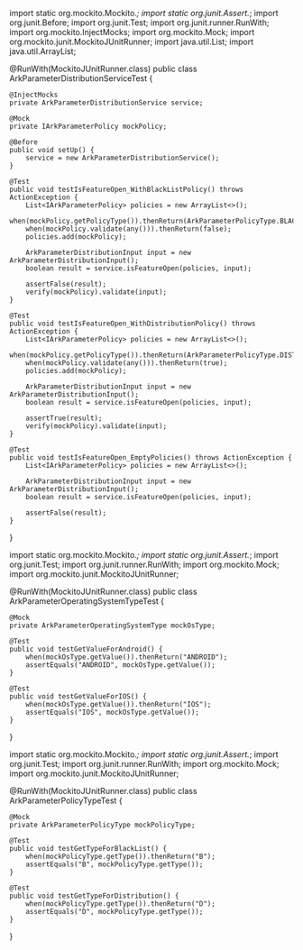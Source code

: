 import static org.mockito.Mockito.*;
import static org.junit.Assert.*;
import org.junit.Before;
import org.junit.Test;
import org.junit.runner.RunWith;
import org.mockito.InjectMocks;
import org.mockito.Mock;
import org.mockito.junit.MockitoJUnitRunner;
import java.util.List;
import java.util.ArrayList;

@RunWith(MockitoJUnitRunner.class)
public class ArkParameterDistributionServiceTest {

    @InjectMocks
    private ArkParameterDistributionService service;

    @Mock
    private IArkParameterPolicy mockPolicy;

    @Before
    public void setUp() {
        service = new ArkParameterDistributionService();
    }

    @Test
    public void testIsFeatureOpen_WithBlackListPolicy() throws ActionException {
        List<IArkParameterPolicy> policies = new ArrayList<>();
        when(mockPolicy.getPolicyType()).thenReturn(ArkParameterPolicyType.BLACK_LIST);
        when(mockPolicy.validate(any())).thenReturn(false);
        policies.add(mockPolicy);

        ArkParameterDistributionInput input = new ArkParameterDistributionInput();
        boolean result = service.isFeatureOpen(policies, input);

        assertFalse(result);
        verify(mockPolicy).validate(input);
    }

    @Test
    public void testIsFeatureOpen_WithDistributionPolicy() throws ActionException {
        List<IArkParameterPolicy> policies = new ArrayList<>();
        when(mockPolicy.getPolicyType()).thenReturn(ArkParameterPolicyType.DISTRIBUTION);
        when(mockPolicy.validate(any())).thenReturn(true);
        policies.add(mockPolicy);

        ArkParameterDistributionInput input = new ArkParameterDistributionInput();
        boolean result = service.isFeatureOpen(policies, input);

        assertTrue(result);
        verify(mockPolicy).validate(input);
    }

    @Test
    public void testIsFeatureOpen_EmptyPolicies() throws ActionException {
        List<IArkParameterPolicy> policies = new ArrayList<>();

        ArkParameterDistributionInput input = new ArkParameterDistributionInput();
        boolean result = service.isFeatureOpen(policies, input);

        assertFalse(result);
    }
}




import static org.mockito.Mockito.*;
import static org.junit.Assert.*;
import org.junit.Test;
import org.junit.runner.RunWith;
import org.mockito.Mock;
import org.mockito.junit.MockitoJUnitRunner;

@RunWith(MockitoJUnitRunner.class)
public class ArkParameterOperatingSystemTypeTest {

    @Mock
    private ArkParameterOperatingSystemType mockOsType;

    @Test
    public void testGetValueForAndroid() {
        when(mockOsType.getValue()).thenReturn("ANDROID");
        assertEquals("ANDROID", mockOsType.getValue());
    }

    @Test
    public void testGetValueForIOS() {
        when(mockOsType.getValue()).thenReturn("IOS");
        assertEquals("IOS", mockOsType.getValue());
    }
}



import static org.mockito.Mockito.*;
import static org.junit.Assert.*;
import org.junit.Test;
import org.junit.runner.RunWith;
import org.mockito.Mock;
import org.mockito.junit.MockitoJUnitRunner;

@RunWith(MockitoJUnitRunner.class)
public class ArkParameterPolicyTypeTest {

    @Mock
    private ArkParameterPolicyType mockPolicyType;

    @Test
    public void testGetTypeForBlackList() {
        when(mockPolicyType.getType()).thenReturn("B");
        assertEquals("B", mockPolicyType.getType());
    }

    @Test
    public void testGetTypeForDistribution() {
        when(mockPolicyType.getType()).thenReturn("D");
        assertEquals("D", mockPolicyType.getType());
    }
}



